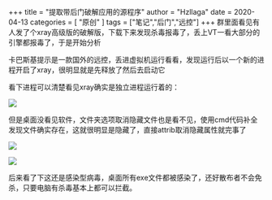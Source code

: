+++
title = "提取带后门破解应用的源程序"
author = "Hzllaga"
date = 2020-04-13
categories = [ "原创" ]
tags = ["笔记","后门","远控"]
+++
群里面看见有人发了个xray高级版的破解版，下载下来发现杀毒报毒了，丢上VT一看大部分的引擎都报毒了，于是开始分析

卡巴斯基提示是一款国外的远控，丢进虚拟机运行看看，发现运行后以一个新的进程开启了xray，很明显就是先释放了然后去启动它

看下进程可以清楚看见xray确实是独立进程运行着的：

![](https://cdn.wtfsec.org/img/1587526244.png)


但是桌面没看见软件，文件夹选项取消隐藏文件也是看不见，使用cmd代码补全发现文件确实存在，这就很明显是隐藏了，直接attrib取消隐藏属性就完事了

![](https://cdn.wtfsec.org/img/1587526327.png)

![](https://cdn.wtfsec.org/img/20200421173817.png)

后来看了下这还是感染型病毒，桌面所有exe文件都被感染了，还好散布者不会免杀，只要电脑有杀毒基本上都可以拦截。